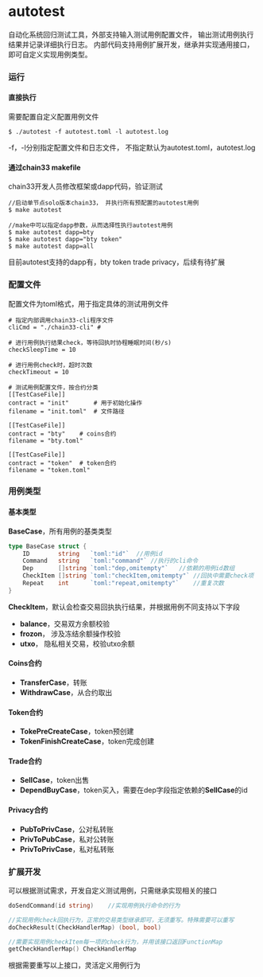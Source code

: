 
# autotest
自动化系统回归测试工具，外部支持输入测试用例配置文件，
输出测试用例执行结果并记录详细执行日志。
内部代码支持用例扩展开发，继承并实现通用接口，即可自定义实现用例类型。


### 运行

#### **直接执行**
需要配置自定义配置用例文件
```
$ ./autotest -f autotest.toml -l autotest.log
```

-f，-l分别指定配置文件和日志文件，
不指定默认为autotest.toml，autotest.log


#### **通过chain33 makefile**
chain33开发人员修改框架或dapp代码，验证测试
```
//启动单节点solo版本chain33， 并执行所有预配置的autotest用例
$ make autotest

//make中可以指定dapp参数，从而选择性执行autotest用例
$ make autotest dapp=bty
$ make autotest dapp="bty token"
$ make autotest dapp=all
```
目前autotest支持的dapp有，bty token trade privacy，后续有待扩展


### 配置文件

配置文件为toml格式，用于指定具体的测试用例文件
```
# 指定内部调用chain33-cli程序文件
cliCmd = "./chain33-cli" #

# 进行用例执行结果check，等待回执时协程睡眠时间(秒/s)
checkSleepTime = 10

# 进行用例check时，超时次数
checkTimeout = 10

# 测试用例配置文件，按合约分类
[[TestCaseFile]]
contract = "init"       # 用于初始化操作
filename = "init.toml"  # 文件路径

[[TestCaseFile]]
contract = "bty"    # coins合约
filename = "bty.toml"

[[TestCaseFile]]
contract = "token"  # token合约
filename = "token.toml"
```


### 用例类型
#### 基本类型
**BaseCase**，所有用例的基类类型
```go
type BaseCase struct {
	ID        string   `toml:"id"`  //用例id
	Command   string   `toml:"command"` //执行的cli命令
	Dep       []string `toml:"dep,omitempty"`   //依赖的用例id数组
	CheckItem []string `toml:"checkItem,omitempty"` //回执中需要check项
	Repeat    int      `toml:"repeat,omitempty"`    //重复次数
}
```

**CheckItem**，默认会检查交易回执执行结果，并根据用例不同支持以下字段
* **balance**，交易双方余额校验
* **frozon**， 涉及冻结余额操作校验
* **utxo**， 隐私相关交易，校验utxo余额


#### Coins合约
* **TransferCase**，转账
* **WithdrawCase**，从合约取出

#### Token合约
* **TokePreCreateCase**，token预创建
* **TokenFinishCreateCase**，token完成创建

#### Trade合约
* **SellCase**，token出售
* **DependBuyCase**，token买入，需要在dep字段指定依赖的**SellCase**的id

#### Privacy合约
* **PubToPrivCase**，公对私转账
* **PrivToPubCase**，私对公转账
* **PrivToPrivCase**，私对私转账

### 扩展开发
可以根据测试需求，开发自定义测试用例，只需继承实现相关的接口
```go
doSendCommand(id string)    //实现用例执行命令的行为

//实现用例check回执行为，正常的交易类型继承即可，无须重写。特殊需要可以重写
doCheckResult(CheckHandlerMap) (bool, bool)

//需要实现用例checkItem每一项的check行为，并用该接口返回FunctionMap
getCheckHandlerMap() CheckHandlerMap

```
根据需要重写以上接口，灵活定义用例行为